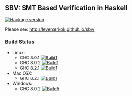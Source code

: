 ## SBV: SMT Based Verification in Haskell

[![Hackage version](http://img.shields.io/hackage/v/sbv.svg?label=Hackage)](http://hackage.haskell.org/package/sbv)

Please see: http://leventerkok.github.io/sbv/

### Build Status

 - Linux:
     - GHC 8.0.1 [![Build1][3]][1]
     - GHC 8.0.2 [![Build1][4]][1]
     - GHC 8.2.1 [![Build1][5]][1]
 - Mac OSX:
     - GHC 8.2.1 [![Build1][6]][1]
 - Windows:
     - GHC 8.0.2 [![Build5][7]][2]

[1]: https://travis-ci.org/LeventErkok/sbv
[2]: https://ci.appveyor.com/project/LeventErkok/sbv
[3]: https://travis-matrix-badges.herokuapp.com/repos/LeventErkok/sbv/branches/master/1
[4]: https://travis-matrix-badges.herokuapp.com/repos/LeventErkok/sbv/branches/master/2
[5]: https://travis-matrix-badges.herokuapp.com/repos/LeventErkok/sbv/branches/master/3
[6]: https://travis-matrix-badges.herokuapp.com/repos/LeventErkok/sbv/branches/master/4
[7]: https://ci.appveyor.com/api/projects/status/github/LeventErkok/sbv?svg=true
